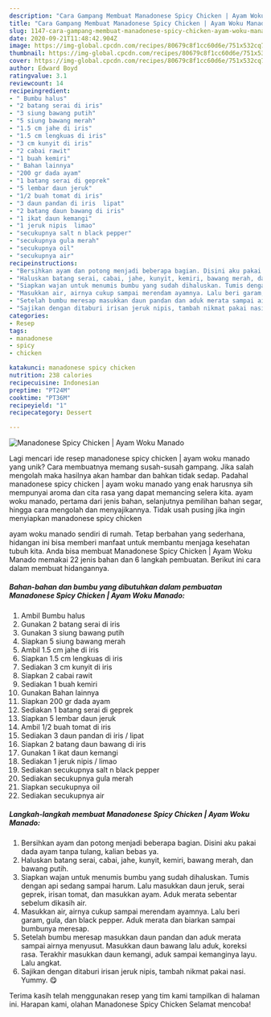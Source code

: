 ```yaml
---
description: "Cara Gampang Membuat Manadonese Spicy Chicken | Ayam Woku Manado yang Menggugah Selera"
title: "Cara Gampang Membuat Manadonese Spicy Chicken | Ayam Woku Manado yang Menggugah Selera"
slug: 1147-cara-gampang-membuat-manadonese-spicy-chicken-ayam-woku-manado-yang-menggugah-selera
date: 2020-09-21T11:48:42.904Z
image: https://img-global.cpcdn.com/recipes/80679c8f1cc60d6e/751x532cq70/manadonese-spicy-chicken-ayam-woku-manado-foto-resep-utama.jpg
thumbnail: https://img-global.cpcdn.com/recipes/80679c8f1cc60d6e/751x532cq70/manadonese-spicy-chicken-ayam-woku-manado-foto-resep-utama.jpg
cover: https://img-global.cpcdn.com/recipes/80679c8f1cc60d6e/751x532cq70/manadonese-spicy-chicken-ayam-woku-manado-foto-resep-utama.jpg
author: Edward Boyd
ratingvalue: 3.1
reviewcount: 14
recipeingredient:
- " Bumbu halus"
- "2 batang serai di iris"
- "3 siung bawang putih"
- "5 siung bawang merah"
- "1.5 cm jahe di iris"
- "1.5 cm lengkuas di iris"
- "3 cm kunyit di iris"
- "2 cabai rawit"
- "1 buah kemiri"
- " Bahan lainnya"
- "200 gr dada ayam"
- "1 batang serai di geprek"
- "5 lembar daun jeruk"
- "1/2 buah tomat di iris"
- "3 daun pandan di iris  lipat"
- "2 batang daun bawang di iris"
- "1 ikat daun kemangi"
- "1 jeruk nipis  limao"
- "secukupnya salt n black pepper"
- "secukupnya gula merah"
- "secukupnya oil"
- "secukupnya air"
recipeinstructions:
- "Bersihkan ayam dan potong menjadi beberapa bagian. Disini aku pakai dada ayam tanpa tulang, kalian bebas ya."
- "Haluskan batang serai, cabai, jahe, kunyit, kemiri, bawang merah, dan bawang putih."
- "Siapkan wajan untuk menumis bumbu yang sudah dihaluskan. Tumis dengan api sedang sampai harum. Lalu masukkan daun jeruk, serai geprek, irisan tomat, dan masukkan ayam. Aduk merata sebentar sebelum dikasih air."
- "Masukkan air, airnya cukup sampai merendam ayamnya. Lalu beri garam, gula, dan black pepper. Aduk merata dan biarkan sampai bumbunya meresap."
- "Setelah bumbu meresap masukkan daun pandan dan aduk merata sampai airnya menyusut. Masukkan daun bawang lalu aduk, koreksi rasa. Terakhir masukkan daun kemangi, aduk sampai kemanginya layu. Lalu angkat."
- "Sajikan dengan ditaburi irisan jeruk nipis, tambah nikmat pakai nasi. Yummy. 😋"
categories:
- Resep
tags:
- manadonese
- spicy
- chicken

katakunci: manadonese spicy chicken 
nutrition: 238 calories
recipecuisine: Indonesian
preptime: "PT24M"
cooktime: "PT36M"
recipeyield: "1"
recipecategory: Dessert

---
```



![Manadonese Spicy Chicken | Ayam Woku Manado](https://img-global.cpcdn.com/recipes/80679c8f1cc60d6e/751x532cq70/manadonese-spicy-chicken-ayam-woku-manado-foto-resep-utama.jpg)

Lagi mencari ide resep manadonese spicy chicken | ayam woku manado yang unik? Cara membuatnya memang susah-susah gampang. Jika salah mengolah maka hasilnya akan hambar dan bahkan tidak sedap. Padahal manadonese spicy chicken | ayam woku manado yang enak harusnya sih mempunyai aroma dan cita rasa yang dapat memancing selera kita.
 ayam woku manado, pertama dari jenis bahan, selanjutnya pemilihan bahan segar, hingga cara mengolah dan menyajikannya. Tidak usah pusing jika ingin menyiapkan manadonese spicy chicken 

 ayam woku manado sendiri di rumah. Tetap berbahan yang sederhana, hidangan ini bisa memberi manfaat untuk membantu menjaga kesehatan tubuh kita. Anda bisa membuat Manadonese Spicy Chicken | Ayam Woku Manado memakai 22 jenis bahan dan 6 langkah pembuatan. Berikut ini cara dalam membuat hidangannya.

<!--inarticleads1-->

##### Bahan-bahan dan bumbu yang dibutuhkan dalam pembuatan Manadonese Spicy Chicken | Ayam Woku Manado:

1. Ambil  Bumbu halus
1. Gunakan 2 batang serai di iris
1. Gunakan 3 siung bawang putih
1. Siapkan 5 siung bawang merah
1. Ambil 1.5 cm jahe di iris
1. Siapkan 1.5 cm lengkuas di iris
1. Sediakan 3 cm kunyit di iris
1. Siapkan 2 cabai rawit
1. Sediakan 1 buah kemiri
1. Gunakan  Bahan lainnya
1. Siapkan 200 gr dada ayam
1. Sediakan 1 batang serai di geprek
1. Siapkan 5 lembar daun jeruk
1. Ambil 1/2 buah tomat di iris
1. Sediakan 3 daun pandan di iris / lipat
1. Siapkan 2 batang daun bawang di iris
1. Gunakan 1 ikat daun kemangi
1. Sediakan 1 jeruk nipis / limao
1. Sediakan secukupnya salt n black pepper
1. Sediakan secukupnya gula merah
1. Siapkan secukupnya oil
1. Sediakan secukupnya air




<!--inarticleads2-->

##### Langkah-langkah membuat Manadonese Spicy Chicken | Ayam Woku Manado:

1. Bersihkan ayam dan potong menjadi beberapa bagian. Disini aku pakai dada ayam tanpa tulang, kalian bebas ya.
1. Haluskan batang serai, cabai, jahe, kunyit, kemiri, bawang merah, dan bawang putih.
1. Siapkan wajan untuk menumis bumbu yang sudah dihaluskan. Tumis dengan api sedang sampai harum. Lalu masukkan daun jeruk, serai geprek, irisan tomat, dan masukkan ayam. Aduk merata sebentar sebelum dikasih air.
1. Masukkan air, airnya cukup sampai merendam ayamnya. Lalu beri garam, gula, dan black pepper. Aduk merata dan biarkan sampai bumbunya meresap.
1. Setelah bumbu meresap masukkan daun pandan dan aduk merata sampai airnya menyusut. Masukkan daun bawang lalu aduk, koreksi rasa. Terakhir masukkan daun kemangi, aduk sampai kemanginya layu. Lalu angkat.
1. Sajikan dengan ditaburi irisan jeruk nipis, tambah nikmat pakai nasi. Yummy. 😋




Terima kasih telah menggunakan resep yang tim kami tampilkan di halaman ini. Harapan kami, olahan Manadonese Spicy Chicken  Selamat mencoba!
